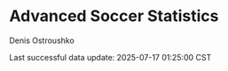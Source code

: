 # Advanced Soccer Statistics
Denis Ostroushko

<!-- gfm -->

Last successful data update: 2025-07-17 01:25:00 CST
